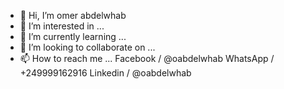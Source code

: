 - 👋 Hi, I’m omer abdelwhab
- 👀 I’m interested in ...
- 🌱 I’m currently learning ...
- 💞️ I’m looking to collaborate on ...
- 📫 How to reach me ...
Facebook / @oabdelwhab
WhatsApp / +249999162916
Linkedin / @oabdelwhab

<!---
oabdelwhab/oabdelwhab is a ✨ special ✨ repository because its `README.md` (this file) appears on your GitHub profile.
You can click the Preview link to take a look at your changes.
--->
